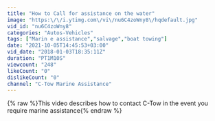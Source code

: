 ```yaml
---
title: "How to Call for assistance on the water"
image: "https:\/\/i.ytimg.com\/vi\/nu6C4zoWny8\/hqdefault.jpg"
vid_id: "nu6C4zoWny8"
categories: "Autos-Vehicles"
tags: ["Marin e assistance","salvage","boat towing"]
date: "2021-10-05T14:45:53+03:00"
vid_date: "2018-01-03T18:35:11Z"
duration: "PT1M10S"
viewcount: "248"
likeCount: "0"
dislikeCount: "0"
channel: "C-Tow Marine Assistance"
---
```

{% raw %}This video describes how to contact C-Tow in the event you require marine assistance{% endraw %}
